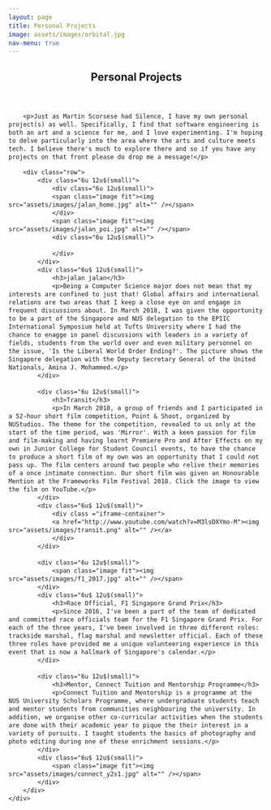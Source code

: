 ```yaml
---
layout: page
title: Personal Projects
image: assets/images/orbital.jpg
nav-menu: true
---
```

<!-- orignally generic -->
<!-- Main -->
<div id="main" class="alt">

<!-- One -->
<section id="one">
    <div class ="inner">
		<header class="major">
			<h1>Personal Projects</h1>
		</header>

        <p>Just as Martin Scorsese had Silence, I have my own personal project(s) as well. Specifically, I find that software engineering is both an art and a science for me, and I love experimenting. I'm hoping to delve particularly into the area where the arts and culture meets tech. I believe there's much to explore there and so if you have any projects on that front please do drop me a message!</p>

<!-- Content -->
        <div class="row">
            <div class="6u 12u$(small)">
                <div class="6u 12u$(small)">
		        <span class="image fit"><img src="assets/images/jalan_home.jpg" alt="" /></span>
                </div>
                <span class="image fit"><img src="assets/images/jalan_poi.jpg" alt="" /></span>
                <div class="6u 12u$(small)">
                
                </div>
	        </div>
	        <div class="6u$ 12u$(small)">
		        <h3>jalan jalan</h3>
		        <p>Being a Computer Science major does not mean that my interests are confined to just that! Global affairs and international relations are two areas that I keep a close eye on and engage in frequent discussions about. In March 2018, I was given the opportunity to be a part of the Singapore and NUS delegation to the EPIIC International Symposium held at Tufts University where I had the chance to enagge in panel discussions with leaders in a variety of fields, students from the world over and even military personnel on the issue, 'Is the Liberal World Order Ending?'. The picture shows the Singapore delegation with the Deputy Secretary General of the United Nationals, Amina J. Mohammed.</p>
	        </div>
            
            <div class="6u 12u$(small)">
                <h3>Transit</h3>
                <p>In March 2018, a group of friends and I participated in a 52-hour short film competition, Point & Shoot, organized by NUStudios. The theme for the competition, revealed to us only at the start of the time period, was 'Mirror'. With a keen passion for film and film-making and having learnt Premiere Pro and After Effects on my own in Junior College for Student Council events, to have the chance to produce a short film of my own was an opportunity that I could not pass up. The film centers around two people who relive their memories of a once intimate connection. Our short film was given an Honourable Mention at the Frameworks Film Festival 2018. Click the image to view the film on YouTube.</p>
            </div>
            <div class="6u$ 12u$(small)">
                <div class ="iframe-container">
                <a href="http://www.youtube.com/watch?v=M3lsDXYmo-M"><img src="assets/images/transit.png" alt="" /></a>
                </div>
            </div>

            <div class="6u 12u$(small)">
		        <span class="image fit"><img src="assets/images/f1_2017.jpg" alt="" /></span>
	        </div>
	        <div class="6u$ 12u$(small)">
		        <h3>Race Official, F1 Singapore Grand Prix</h3>
		        <p>Since 2016, I've been a part of the team of dedicated and committed race officials team for the F1 Singapore Grand Prix. For each of the three years, I've been involved in three different roles: trackside marshal, flag marshal and newsletter official. Each of these three roles have provided me a unique volunteering experience in this event that is now a hallmark of Singapore's calendar.</p>
	        </div>

            <div class="6u 12u$(small)">
                <h3>Mentor, Connect Tuition and Mentorship Programme</h3>
		        <p>Connect Tuition and Mentorship is a programme at the NUS University Scholars Programme, where undergraduate students teach and mentor students from communities neighbouring the university. In addition, we organise other co-curricular activities when the students are done with their academic year to pique the their interest in a variety of pursuits. I taught students the basics of photography and photo editing during one of these enrichment sessions.</p>
            </div>
            <div class="6u$ 12u$(small)">
                <span class="image fit"><img src="assets/images/connect_y2s1.jpg" alt="" /></span>
            </div>
        </div>
    </div>

</section>

</div>